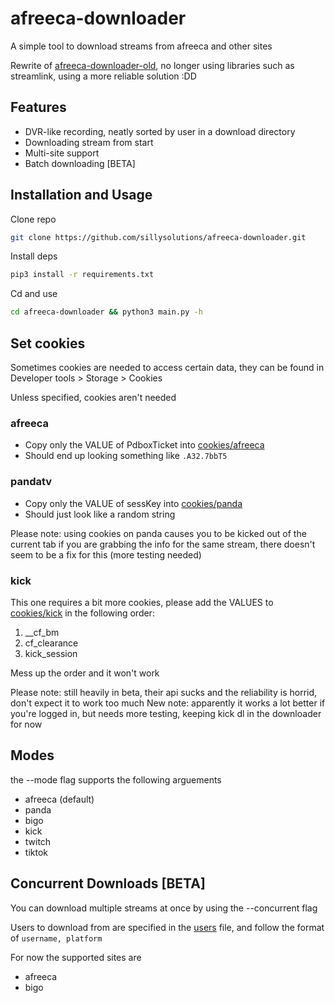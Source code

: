 # afreeca-downloader

A simple tool to download streams from afreeca and other sites

Rewrite of [afreeca-downloader-old](https://github.com/horsaen/afreecatv-downloader-old), no longer using libraries such as streamlink, using a more reliable solution :DD

## Features
- DVR-like recording, neatly sorted by user in a download directory
- Downloading stream from start
- Multi-site support
- Batch downloading [BETA]

## Installation and Usage

Clone repo
```bash
git clone https://github.com/sillysolutions/afreeca-downloader.git
```

Install deps
```bash
pip3 install -r requirements.txt
```

Cd and use
```bash
cd afreeca-downloader && python3 main.py -h
```

## Set cookies

Sometimes cookies are needed to access certain data, they can be found in Developer tools > Storage > Cookies

Unless specified, cookies aren't needed

### afreeca
- Copy only the VALUE of PdboxTicket into [cookies/afreeca](cookies/afreeca)
- Should end up looking something like ``.A32.7bbT5``

### pandatv
- Copy only the VALUE of sessKey into [cookies/panda](cookies/panda)
- Should just look like a random string

Please note: using cookies on panda causes you to be kicked out of the current tab if you are grabbing the info for the same stream, there doesn't seem to be a fix for this (more testing needed)

### kick
This one requires a bit more cookies, please add the VALUES to [cookies/kick](cookies/kick) in the following order:

1. __cf_bm
2. cf_clearance
3. kick_session

Mess up the order and it won't work

Please note: still heavily in beta, their api sucks and the reliability is horrid, don't expect it to work too much
New note: apparently it works a lot better if you're logged in, but needs more testing, keeping kick dl in the downloader for now

## Modes

the --mode flag supports the following arguements

- afreeca (default)
- panda
- bigo
- kick
- twitch
- tiktok

## Concurrent Downloads [BETA]

You can download multiple streams at once by using the --concurrent flag

Users to download from are specified in the [users](users) file, and follow the format of `username, platform`

For now the supported sites are

- afreeca
- bigo